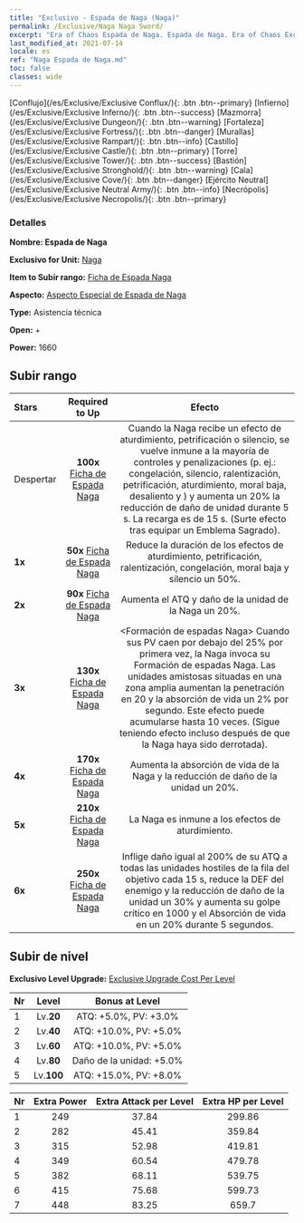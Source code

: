 ```yaml
---
title: "Exclusivo - Espada de Naga (Naga)"
permalink: /Exclusive/Naga Naga Sword/
excerpt: "Era of Chaos Espada de Naga. Espada de Naga. Era of Chaos Exclusivo Espada de Naga. Naga Exclusivo."
last_modified_at: 2021-07-14
locale: es
ref: "Naga Espada de Naga.md"
toc: false
classes: wide
---
```

 [Conflujo](/es/Exclusive/Exclusive Conflux/){: .btn .btn--primary} [Infierno](/es/Exclusive/Exclusive Inferno/){: .btn .btn--success} [Mazmorra](/es/Exclusive/Exclusive Dungeon/){: .btn .btn--warning} [Fortaleza](/es/Exclusive/Exclusive Fortress/){: .btn .btn--danger} [Murallas](/es/Exclusive/Exclusive Rampart/){: .btn .btn--info} [Castillo](/es/Exclusive/Exclusive Castle/){: .btn .btn--primary} [Torre](/es/Exclusive/Exclusive Tower/){: .btn .btn--success} [Bastión](/es/Exclusive/Exclusive Stronghold/){: .btn .btn--warning} [Cala](/es/Exclusive/Exclusive Cove/){: .btn .btn--danger} [Ejército Neutral](/es/Exclusive/Exclusive Neutral Army/){: .btn .btn--info} [Necrópolis](/es/Exclusive/Exclusive Necropolis/){: .btn .btn--primary} 

### Detalles
 **Nombre: Espada de Naga** 

 **Exclusivo for Unit:** [Naga](/es/units/Naga/) 

 **Item to Subir rango:** [Ficha de Espada Naga](/ItemsES/con_987/)

 **Aspecto:** [Aspecto Especial de Espada de Naga](/ItemsES/con_655/)

 **Type:** Asistencia técnica

 **Open:** +

 **Power:** 1660

## Subir rango

  |     Stars    |  Required to Up | Efecto |
  |:-------------|:---------------:|:---------------:|
  |  Despertar  | **100x** [Ficha de Espada Naga](/ItemsES/con_987/) | <Voluntad inquebrantable> Cuando la Naga recibe un efecto de aturdimiento, petrificación o silencio, se vuelve inmune a la mayoría de controles y penalizaciones (p. ej.: congelación, silencio, ralentización, petrificación, aturdimiento, moral baja, desaliento y <Detener el tiempo>) y aumenta un 20% la reducción de daño de unidad durante 5 s. La recarga es de 15 s. (Surte efecto tras equipar un Emblema Sagrado). |
  | **1x** <i class="fas fa-star"/> | **50x** [Ficha de Espada Naga](/ItemsES/con_987/) | Reduce la duración de los efectos de aturdimiento, petrificación, ralentización, congelación, moral baja y silencio un 50%. |
  | **2x** <i class="fas fa-star"/> | **90x** [Ficha de Espada Naga](/ItemsES/con_987/) | Aumenta el ATQ y daño de la unidad de la Naga un 20%. |
  | **3x** <i class="fas fa-star"/> | **130x** [Ficha de Espada Naga](/ItemsES/con_987/) | <Formación de espadas Naga> Cuando sus PV caen por debajo del 25% por primera vez, la Naga invoca su Formación de espadas Naga. Las unidades amistosas situadas en una zona amplia aumentan la penetración en 20 y la absorción de vida un 2% por segundo. Este efecto puede acumularse hasta 10 veces. (Sigue teniendo efecto incluso después de que la Naga haya sido derrotada). |
  | **4x** <i class="fas fa-star"/> | **170x** [Ficha de Espada Naga](/ItemsES/con_987/) | Aumenta la absorción de vida de la Naga y la reducción de daño de la unidad un 20%. |
  | **5x** <i class="fas fa-star"/> | **210x** [Ficha de Espada Naga](/ItemsES/con_987/) | La Naga es inmune a los efectos de aturdimiento. |
  | **6x** <i class="fas fa-star"/> | **250x** [Ficha de Espada Naga](/ItemsES/con_987/) | <Ray of Naga Sword> Inflige daño igual al 200% de su ATQ a todas las unidades hostiles de la fila del objetivo cada 15 s, reduce la DEF del enemigo y la reducción de daño de la unidad un 30% y aumenta su golpe crítico en 1000 y el Absorción de vida en un 20% durante 5 segundos. |


## Subir de nivel
 **Exclusivo Level Upgrade:** [Exclusive Upgrade Cost Per Level](/Exclusive/ExclusiveUpgradeCostPerLevel/)

  |  Nr  |   Level  | Bonus at Level |
  |:-----|:--------:|:--------------:|
  | 1 | Lv.**20** | ATQ: +5.0%, PV: +3.0% |
  | 2 | Lv.**40** | ATQ: +10.0%, PV: +5.0% |
  | 3 | Lv.**60** | ATQ: +10.0%, PV: +5.0% |
  | 4 | Lv.**80** | Daño de la unidad: +5.0% |
  | 5 | Lv.**100** | ATQ: +15.0%, PV: +8.0% |


  |  Nr  |  Extra Power | Extra Attack per Level | Extra HP per Level |
  |:-----|:--------:|:--------:|:--------:|
  | 1 | 249 | 37.84 | 299.86 |
  | 2 | 282 | 45.41 | 359.84 |
  | 3 | 315 | 52.98 | 419.81 |
  | 4 | 349 | 60.54 | 479.78 |
  | 5 | 382 | 68.11 | 539.75 |
  | 6 | 415 | 75.68 | 599.73 |
  | 7 | 448 | 83.25 | 659.7 |


